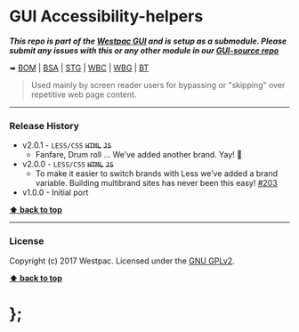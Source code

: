 GUI Accessibility-helpers
=========================

***This repo is part of the [Westpac GUI](http://gel.westpacgroup.com.au/GUI/) and is setup as a submodule. Please submit any issues with this or any other
module in our [GUI-source repo](https://github.com/WestpacCXTeam/GUI-source/issues)***

➠
[BOM](http://westpaccxteam.github.io/GUI-accessibility-helpers/tests/BOM/) |
[BSA](http://westpaccxteam.github.io/GUI-accessibility-helpers/tests/BSA/) |
[STG](http://westpaccxteam.github.io/GUI-accessibility-helpers/tests/STG/) |
[WBC](http://westpaccxteam.github.io/GUI-accessibility-helpers/tests/WBC/) |
[WBG](http://westpaccxteam.github.io/GUI-accessibility-helpers/tests/WBG/) |
[BT](http://westpaccxteam.github.io/GUI-accessibility-helpers/tests/BT/)

> Used mainly by screen reader users for bypassing or "skipping" over repetitive web page content.

----------------------------------------------------------------------------------------------------------------------------------------------------------------


### Release History

* v2.0.1 - `LESS/CSS` ~~`HTML`~~ ~~`JS`~~
	* Fanfare, Drum roll … We’ve added another brand. Yay! :clap:
* v2.0.0 - `LESS/CSS` ~~`HTML`~~ ~~`JS`~~
	* To make it easier to switch brands with Less we’ve added a brand variable. Building multibrand sites has never been this easy!
		[#203](https://github.com/WestpacCXTeam/GUI-source/issues/203)
* v1.0.0 - Initial port

**[⬆ back to top](#content)**


----------------------------------------------------------------------------------------------------------------------------------------------------------------


### License

Copyright (c) 2017 Westpac. Licensed under the [GNU GPLv2](https://raw.githubusercontent.com/WestpacCXTeam/GUI-accessibility-helpers/master/LICENSE).

**[⬆ back to top](#content)**

# };